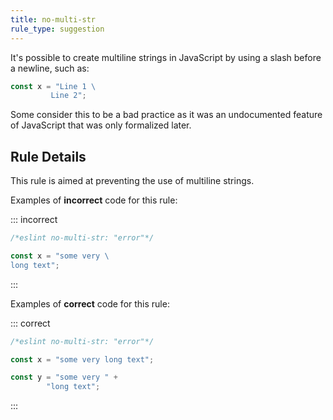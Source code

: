 ```yaml
---
title: no-multi-str
rule_type: suggestion
---
```



It's possible to create multiline strings in JavaScript by using a slash before a newline, such as:

```js
const x = "Line 1 \
         Line 2";
```

Some consider this to be a bad practice as it was an undocumented feature of JavaScript that was only formalized later.

## Rule Details

This rule is aimed at preventing the use of multiline strings.

Examples of **incorrect** code for this rule:

::: incorrect

```js
/*eslint no-multi-str: "error"*/

const x = "some very \
long text";
```

:::

Examples of **correct** code for this rule:

::: correct

```js
/*eslint no-multi-str: "error"*/

const x = "some very long text";

const y = "some very " +
        "long text";
```

:::
